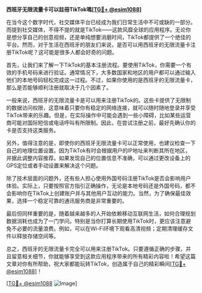 **西班牙无限流量卡可以註冊TikTok嗎[[TG💪+ @esim1088](https://t.me/s/esim1088)]**

在当今这个数字时代，社交媒体平台已经成为我们日常生活中不可或缺的一部分。而提到社交媒体，不得不提的就是TikTok——这款风靡全球的应用程序。无论你是想分享自己的创意视频，还是单纯想要消磨时间，TikTok都提供了一个绝佳的平台。然而，对于生活在西班牙的朋友们来说，是否可以用西班牙的无限流量卡注册TikTok呢？这可能是很多人都会好奇的问题。

首先，让我们来了解一下TikTok的基本注册流程。要使用TikTok，你需要一个有效的手机号码来进行验证。通常情况下，大多数国家和地区的用户都可以通过输入他们的本地号码轻松完成这一过程。不过，如果你使用的是西班牙的无限流量卡，那么是否能够顺利注册就取决于几个因素了。

一般来说，西班牙的无限流量卡是可以用来注册TikTok的。这些卡提供了无限制的数据访问权限，这意味着只要你有稳定的网络连接，就可以随时随地登录并享受TikTok带来的乐趣。但是，在实际操作中可能会遇到一些小障碍，比如某些运营商可能对国际短信或电话呼叫有所限制。因此，在尝试注册之前，最好先确认你的卡是否支持这类服务。

另外，值得注意的是，即使你的西班牙无限流量卡可以正常使用，也建议检查一下自己的地理位置设置。因为TikTok有时会根据用户的IP地址来判断其所在地区，并据此调整内容推荐。如果发现自己的位置信息不准确，可以通过更改设备上的GPS定位或者手动设置来解决这个问题。

除了技术层面的问题外，还有些人担心使用外国号码注册TikTok是否会影响用户体验。实际上，只要按照官方指引正确操作，无论是本地号码还是外国号码，都不会影响你在TikTok上创建账户并与其他用户互动的能力。当然，为了确保最佳效果，选择一个稳定可靠的通讯服务商是非常重要的。

最后但同样重要的是，随着越来越多的人开始依赖移动互联网生活，如何合理规划数据消耗也成为了一门学问。特别是当你打算长期使用TikTok时，更应该注意避免不必要的流量浪费。例如，可以在Wi-Fi环境下观看高清视频；定期清理缓存文件以释放存储空间等。

总之，西班牙的无限流量卡完全可以用来注册TikTok。只要遵循正确的步骤，并且留意相关细节，你就能够享受到这款应用程序带来的所有精彩内容啦！希望这篇文章对你有所帮助，祝大家都能玩转TikTok，创造属于自己的精彩瞬间[[TG💪+ @esim1088](https://t.me/s/esim1088)]！

[[TG💪+ @esim1088](https://t.me/s/esim1088) ![Image](https://i.postimg.cc/4NQfJmqS/Snipaste-2025-05-13-00-14-12.png)]